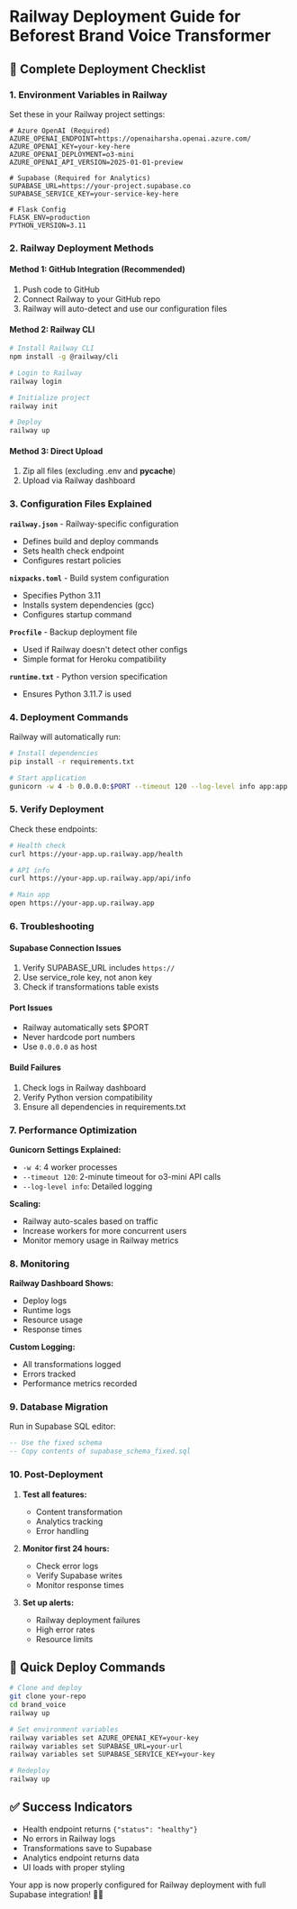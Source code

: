 # Railway Deployment Guide for Beforest Brand Voice Transformer

## 🚀 **Complete Deployment Checklist**

### 1. **Environment Variables in Railway**

Set these in your Railway project settings:

```env
# Azure OpenAI (Required)
AZURE_OPENAI_ENDPOINT=https://openaiharsha.openai.azure.com/
AZURE_OPENAI_KEY=your-key-here
AZURE_OPENAI_DEPLOYMENT=o3-mini
AZURE_OPENAI_API_VERSION=2025-01-01-preview

# Supabase (Required for Analytics)
SUPABASE_URL=https://your-project.supabase.co
SUPABASE_SERVICE_KEY=your-service-key-here

# Flask Config
FLASK_ENV=production
PYTHON_VERSION=3.11
```

### 2. **Railway Deployment Methods**

#### **Method 1: GitHub Integration (Recommended)**
1. Push code to GitHub
2. Connect Railway to your GitHub repo
3. Railway will auto-detect and use our configuration files

#### **Method 2: Railway CLI**
```bash
# Install Railway CLI
npm install -g @railway/cli

# Login to Railway
railway login

# Initialize project
railway init

# Deploy
railway up
```

#### **Method 3: Direct Upload**
1. Zip all files (excluding .env and __pycache__)
2. Upload via Railway dashboard

### 3. **Configuration Files Explained**

**`railway.json`** - Railway-specific configuration
- Defines build and deploy commands
- Sets health check endpoint
- Configures restart policies

**`nixpacks.toml`** - Build system configuration
- Specifies Python 3.11
- Installs system dependencies (gcc)
- Configures startup command

**`Procfile`** - Backup deployment file
- Used if Railway doesn't detect other configs
- Simple format for Heroku compatibility

**`runtime.txt`** - Python version specification
- Ensures Python 3.11.7 is used

### 4. **Deployment Commands**

Railway will automatically run:
```bash
# Install dependencies
pip install -r requirements.txt

# Start application
gunicorn -w 4 -b 0.0.0.0:$PORT --timeout 120 --log-level info app:app
```

### 5. **Verify Deployment**

Check these endpoints:
```bash
# Health check
curl https://your-app.up.railway.app/health

# API info
curl https://your-app.up.railway.app/api/info

# Main app
open https://your-app.up.railway.app
```

### 6. **Troubleshooting**

#### **Supabase Connection Issues**
1. Verify SUPABASE_URL includes `https://`
2. Use service_role key, not anon key
3. Check if transformations table exists

#### **Port Issues**
- Railway automatically sets $PORT
- Never hardcode port numbers
- Use `0.0.0.0` as host

#### **Build Failures**
1. Check logs in Railway dashboard
2. Verify Python version compatibility
3. Ensure all dependencies in requirements.txt

### 7. **Performance Optimization**

**Gunicorn Settings Explained:**
- `-w 4`: 4 worker processes
- `--timeout 120`: 2-minute timeout for o3-mini API calls
- `--log-level info`: Detailed logging

**Scaling:**
- Railway auto-scales based on traffic
- Increase workers for more concurrent users
- Monitor memory usage in Railway metrics

### 8. **Monitoring**

**Railway Dashboard Shows:**
- Deploy logs
- Runtime logs
- Resource usage
- Response times

**Custom Logging:**
- All transformations logged
- Errors tracked
- Performance metrics recorded

### 9. **Database Migration**

Run in Supabase SQL editor:
```sql
-- Use the fixed schema
-- Copy contents of supabase_schema_fixed.sql
```

### 10. **Post-Deployment**

1. **Test all features:**
   - Content transformation
   - Analytics tracking
   - Error handling

2. **Monitor first 24 hours:**
   - Check error logs
   - Verify Supabase writes
   - Monitor response times

3. **Set up alerts:**
   - Railway deployment failures
   - High error rates
   - Resource limits

## 🎯 **Quick Deploy Commands**

```bash
# Clone and deploy
git clone your-repo
cd brand_voice
railway up

# Set environment variables
railway variables set AZURE_OPENAI_KEY=your-key
railway variables set SUPABASE_URL=your-url
railway variables set SUPABASE_SERVICE_KEY=your-key

# Redeploy
railway up
```

## ✅ **Success Indicators**

- Health endpoint returns `{"status": "healthy"}`
- No errors in Railway logs
- Transformations save to Supabase
- Analytics endpoint returns data
- UI loads with proper styling

Your app is now properly configured for Railway deployment with full Supabase integration! 🚂✨